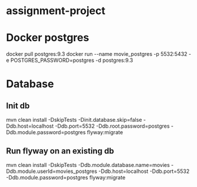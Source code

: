 # assignment-project

# Docker postgres
docker pull postgres:9.3
docker run --name movie_postgres -p 5532:5432 -e POSTGRES_PASSWORD=postgres -d postgres:9.3

# Database

## Init db
mvn clean install -DskipTests -Dinit.database.skip=false -Ddb.host=localhost -Ddb.port=5532 -Ddb.root.password=postgres -Ddb.module.password=postgres flyway:migrate

## Run flyway on an existing db
mvn clean install -DskipTests -Ddb.module.database.name=movies -Ddb.module.userId=movies_postgres -Ddb.host=localhost -Ddb.port=5532 -Ddb.module.password=postgres flyway:migrate
